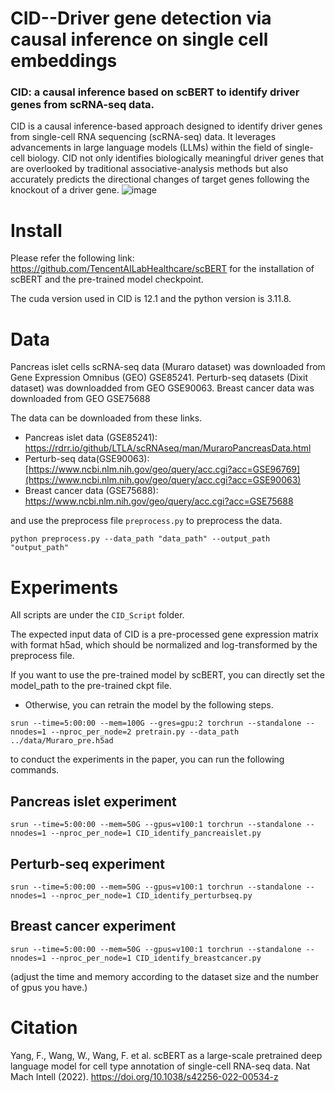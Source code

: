 # CID--Driver gene detection via causal inference on single cell embeddings

### CID: a causal inference based on scBERT to identify driver genes from scRNA-seq data.

CID is a causal inference-based approach designed to identify driver genes from single-cell RNA sequencing (scRNA-seq) data. It leverages advancements in large language models (LLMs) within the field of single-cell biology. CID not only identifies biologically meaningful driver genes that are overlooked by traditional associative-analysis methods but also accurately predicts the directional changes of target genes following the knockout of a driver gene.
![image](https://github.com/Dionysos-o/CID/assets/68541740/6d9ff1d6-e36d-45d0-8af4-c3a46338107d)

# Install

Please refer the following link: https://github.com/TencentAILabHealthcare/scBERT for the installation of scBERT and the pre-trained model checkpoint.

The cuda version used in CID is 12.1 and the python version is 3.11.8.

# Data
Pancreas islet cells scRNA-seq data (Muraro dataset) was downloaded from Gene Expression
Omnibus (GEO) GSE85241. Perturb-seq datasets (Dixit dataset) was downloadded from GEO
GSE90063. Breast cancer data was downloaded from GEO GSE75688

The data can be downloaded from these links. 
- Pancreas islet data (GSE85241): https://rdrr.io/github/LTLA/scRNAseq/man/MuraroPancreasData.html
- Perturb-seq data(GSE90063): [https://www.ncbi.nlm.nih.gov/geo/query/acc.cgi?acc=GSE96769](https://www.ncbi.nlm.nih.gov/geo/query/acc.cgi?acc=GSE90063)
- Breast cancer data (GSE75688): https://www.ncbi.nlm.nih.gov/geo/query/acc.cgi?acc=GSE75688


and use the preprocess file `preprocess.py` to preprocess the data.
```
python preprocess.py --data_path "data_path" --output_path "output_path"
```
    
# Experiments

All scripts are under the `CID_Script` folder.

The expected input data of CID is a pre-processed gene expression matrix with format h5ad, which should be normalized and log-transformed by the preprocess file.  

If you want to use the pre-trained model by scBERT, you can directly set the model_path to the pre-trained ckpt file. 

- Otherwise, you can retrain the model by the following steps.
```
srun --time=5:00:00 --mem=100G --gres=gpu:2 torchrun --standalone --nnodes=1 --nproc_per_node=2 pretrain.py --data_path ../data/Muraro_pre.h5ad 
```

to conduct the experiments in the paper, you can run the following commands.
## Pancreas islet experiment
```
srun --time=5:00:00 --mem=50G --gpus=v100:1 torchrun --standalone --nnodes=1 --nproc_per_node=1 CID_identify_pancreaislet.py 
```

## Perturb-seq experiment
```
srun --time=5:00:00 --mem=50G --gpus=v100:1 torchrun --standalone --nnodes=1 --nproc_per_node=1 CID_identify_perturbseq.py 
```
## Breast cancer experiment
```
srun --time=5:00:00 --mem=50G --gpus=v100:1 torchrun --standalone --nnodes=1 --nproc_per_node=1 CID_identify_breastcancer.py 
```
(adjust the time and memory according to the dataset size and the number of gpus you have.)



# Citation
Yang, F., Wang, W., Wang, F. et al. scBERT as a large-scale pretrained deep language model for cell type annotation of single-cell RNA-seq data. Nat Mach Intell (2022). https://doi.org/10.1038/s42256-022-00534-z

